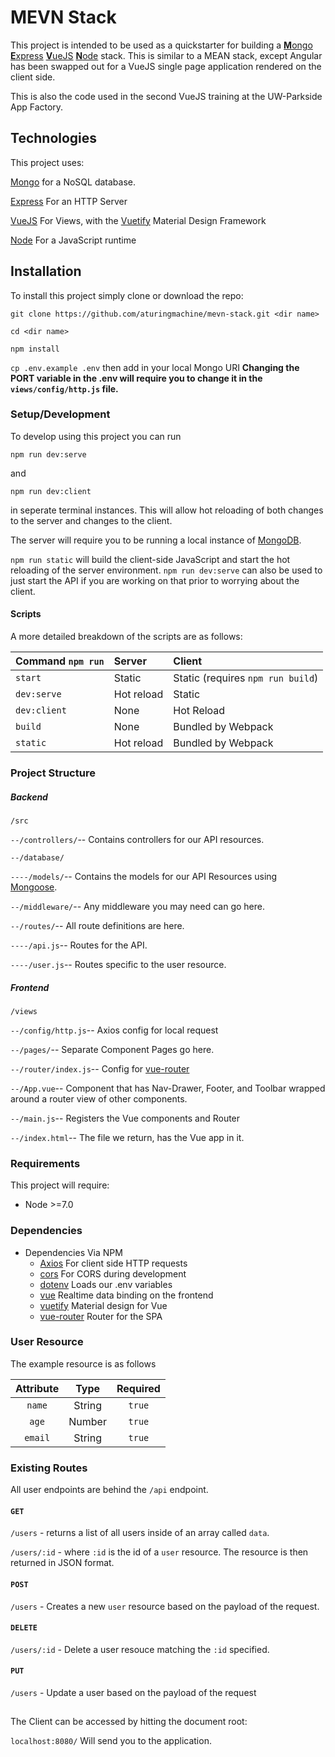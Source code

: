 # MEVN Stack

This project is intended to be used as a quickstarter for building a
[**M**ongo](https://www.mongodb.com/) [**E**xpress](https://expressjs.com/) [**V**ueJS](https://vuejs.org/) [**N**ode](https://nodejs.org/en/) stack. This is similar to a MEAN stack, except Angular has been swapped out for a VueJS single page application rendered on the client side.

This is also the code used in the second VueJS training at the UW-Parkside App Factory.

## Technologies
This project uses:

[Mongo](https://www.mongodb.com/) for a NoSQL database.

[Express](https://expressjs.com/) For an HTTP Server

[VueJS](https://vuejs.org/) For Views, with the [Vuetify](https://vuetifyjs.com/) Material Design Framework

[Node](https://nodejs.org/en/) For a JavaScript runtime

## Installation

To install this project simply clone or download the repo:

`git clone https://github.com/aturingmachine/mevn-stack.git <dir name>`

`cd <dir name>`

`npm install`

`cp .env.example .env` then add in your local Mongo URI **Changing the PORT variable in the .env will require you to change it in the `views/config/http.js` file.**

### Setup/Development

To develop using this project you can run 

`npm run dev:serve`

and

`npm run dev:client` 

in seperate terminal instances. This will allow hot reloading of both changes to the server and changes to the client.

The server will require you to be running a local instance of [MongoDB](https://www.mongodb.com/).

`npm run static` will build the client-side JavaScript and start the hot reloading of the server environment. `npm run dev:serve` can also be used to just start the API if you are working on that prior to worrying about the client.

#### Scripts

A more detailed breakdown of the scripts are as follows:

| Command `npm run`| Server | Client |
| :------------- |:------------- |:- 
| `start`| Static| Static (requires `npm run build`)
| `dev:serve`      	| Hot reload | Static
| `dev:client` 		| None | Hot Reload 
| `build` | None | Bundled by Webpack
| `static` | Hot reload | Bundled by Webpack

### Project Structure

##### Backend

`/src`

`--/controllers/`-- Contains controllers for our API resources.

`--/database/`

`----/models/`-- Contains the models for our API Resources using [Mongoose](http://mongoosejs.com/).

`--/middleware/`-- Any middleware you may need can go here.

`--/routes/`-- All route definitions are here.

`----/api.js`-- Routes for the API.

`----/user.js`-- Routes specific to the user resource.

##### Frontend

`/views`

`--/config/http.js`-- Axios config for local request 

`--/pages/`-- Separate Component Pages go here.

`--/router/index.js`-- Config for [vue-router](https://github.com/vuejs/vue-router)

`--/App.vue`-- Component that has Nav-Drawer, Footer, and Toolbar wrapped around a router view of other components.

`--/main.js`-- Registers the Vue components and Router

`--/index.html`-- The file we return, has the Vue app in it.

### Requirements

This project will require:

* Node >=7.0

### Dependencies 

* Dependencies Via NPM
	* [Axios](https://github.com/axios/axios) For client side HTTP requests
	* [cors](https://github.com/expressjs/cors) For CORS during development
	* [dotenv](https://github.com/motdotla/dotenv) Loads our .env variables
	* [vue](https://vuejs.org/) Realtime data binding on the frontend
	* [vuetify](https://vuetifyjs.com/vuetify/quick-start) Material design for Vue
	* [vue-router](https://github.com/vuejs/vue-router) Router for the SPA 

### User Resource
The example resource is as follows

| Attribute     | Type         | Required|
| :-------------: |:-------------:| :-----:  |
| `name`      	| String 		| `true`  |
| `age`      	| Number        | `true`  |
| `email` 		| String        | `true`  |


### Existing Routes

All user endpoints are behind the `/api` endpoint.

#### `GET`
`/users` - returns a list of all users inside of an array called `data`.

`/users/:id` - where `:id` is the id of a `user` resource. The resource is then returned in JSON format.

#### `POST`
`/users` - Creates a new `user` resource based on the payload of the request.

#### `DELETE`
`/users/:id` - Delete a user resouce matching the `:id` specified.

#### `PUT`
`/users` - Update a user based on the payload of the request

##

The Client can be accessed by hitting the document root:

`localhost:8080/` Will send you to the application.
